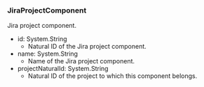 ### JiraProjectComponent
Jira project component.

- id: System.String
  - Natural ID of the Jira project component.
- name: System.String
  - Name of the Jira project component.
- projectNaturalId: System.String
  - Natural ID of the project to which this component belongs.
